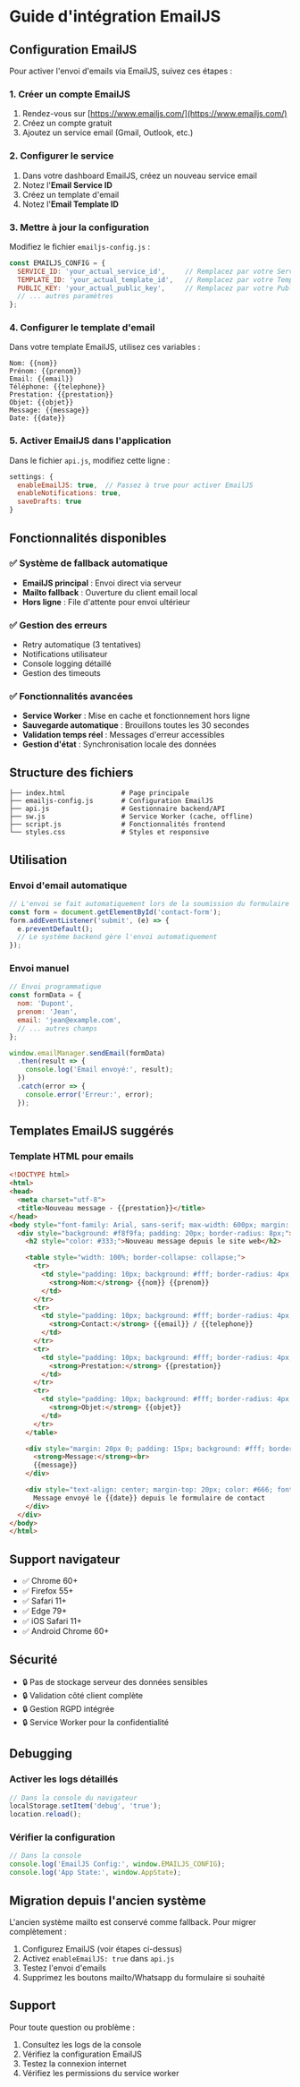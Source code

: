 # Guide d'intégration EmailJS

## Configuration EmailJS

Pour activer l'envoi d'emails via EmailJS, suivez ces étapes :

### 1. Créer un compte EmailJS

1. Rendez-vous sur [https://www.emailjs.com/](https://www.emailjs.com/)
2. Créez un compte gratuit
3. Ajoutez un service email (Gmail, Outlook, etc.)

### 2. Configurer le service

1. Dans votre dashboard EmailJS, créez un nouveau service email
2. Notez l'**Email Service ID**
3. Créez un template d'email
4. Notez l'**Email Template ID**

### 3. Mettre à jour la configuration

Modifiez le fichier `emailjs-config.js` :

```javascript
const EMAILJS_CONFIG = {
  SERVICE_ID: 'your_actual_service_id',     // Remplacez par votre Service ID
  TEMPLATE_ID: 'your_actual_template_id',   // Remplacez par votre Template ID
  PUBLIC_KEY: 'your_actual_public_key',     // Remplacez par votre Public Key
  // ... autres paramètres
};
```

### 4. Configurer le template d'email

Dans votre template EmailJS, utilisez ces variables :

```
Nom: {{nom}}
Prénom: {{prenom}}
Email: {{email}}
Téléphone: {{telephone}}
Prestation: {{prestation}}
Objet: {{objet}}
Message: {{message}}
Date: {{date}}
```

### 5. Activer EmailJS dans l'application

Dans le fichier `api.js`, modifiez cette ligne :

```javascript
settings: {
  enableEmailJS: true,  // Passez à true pour activer EmailJS
  enableNotifications: true,
  saveDrafts: true
}
```

## Fonctionnalités disponibles

### ✅ Système de fallback automatique

- **EmailJS principal** : Envoi direct via serveur
- **Mailto fallback** : Ouverture du client email local
- **Hors ligne** : File d'attente pour envoi ultérieur

### ✅ Gestion des erreurs

- Retry automatique (3 tentatives)
- Notifications utilisateur
- Console logging détaillé
- Gestion des timeouts

### ✅ Fonctionnalités avancées

- **Service Worker** : Mise en cache et fonctionnement hors ligne
- **Sauvegarde automatique** : Brouillons toutes les 30 secondes
- **Validation temps réel** : Messages d'erreur accessibles
- **Gestion d'état** : Synchronisation locale des données

## Structure des fichiers

```
├── index.html              # Page principale
├── emailjs-config.js       # Configuration EmailJS
├── api.js                  # Gestionnaire backend/API
├── sw.js                   # Service Worker (cache, offline)
├── script.js               # Fonctionnalités frontend
└── styles.css              # Styles et responsive
```

## Utilisation

### Envoi d'email automatique

```javascript
// L'envoi se fait automatiquement lors de la soumission du formulaire
const form = document.getElementById('contact-form');
form.addEventListener('submit', (e) => {
  e.preventDefault();
  // Le système backend gère l'envoi automatiquement
});
```

### Envoi manuel

```javascript
// Envoi programmatique
const formData = {
  nom: 'Dupont',
  prenom: 'Jean',
  email: 'jean@example.com',
  // ... autres champs
};

window.emailManager.sendEmail(formData)
  .then(result => {
    console.log('Email envoyé:', result);
  })
  .catch(error => {
    console.error('Erreur:', error);
  });
```

## Templates EmailJS suggérés

### Template HTML pour emails

```html
<!DOCTYPE html>
<html>
<head>
  <meta charset="utf-8">
  <title>Nouveau message - {{prestation}}</title>
</head>
<body style="font-family: Arial, sans-serif; max-width: 600px; margin: 0 auto;">
  <div style="background: #f8f9fa; padding: 20px; border-radius: 8px;">
    <h2 style="color: #333;">Nouveau message depuis le site web</h2>

    <table style="width: 100%; border-collapse: collapse;">
      <tr>
        <td style="padding: 10px; background: #fff; border-radius: 4px; margin: 5px 0;">
          <strong>Nom:</strong> {{nom}} {{prenom}}
        </td>
      </tr>
      <tr>
        <td style="padding: 10px; background: #fff; border-radius: 4px; margin: 5px 0;">
          <strong>Contact:</strong> {{email}} / {{telephone}}
        </td>
      </tr>
      <tr>
        <td style="padding: 10px; background: #fff; border-radius: 4px; margin: 5px 0;">
          <strong>Prestation:</strong> {{prestation}}
        </td>
      </tr>
      <tr>
        <td style="padding: 10px; background: #fff; border-radius: 4px; margin: 5px 0;">
          <strong>Objet:</strong> {{objet}}
        </td>
      </tr>
    </table>

    <div style="margin: 20px 0; padding: 15px; background: #fff; border-radius: 4px;">
      <strong>Message:</strong><br>
      {{message}}
    </div>

    <div style="text-align: center; margin-top: 20px; color: #666; font-size: 12px;">
      Message envoyé le {{date}} depuis le formulaire de contact
    </div>
  </div>
</body>
</html>
```

## Support navigateur

- ✅ Chrome 60+
- ✅ Firefox 55+
- ✅ Safari 11+
- ✅ Edge 79+
- ✅ iOS Safari 11+
- ✅ Android Chrome 60+

## Sécurité

- 🔒 Pas de stockage serveur des données sensibles
- 🔒 Validation côté client complète
- 🔒 Gestion RGPD intégrée
- 🔒 Service Worker pour la confidentialité

## Debugging

### Activer les logs détaillés

```javascript
// Dans la console du navigateur
localStorage.setItem('debug', 'true');
location.reload();
```

### Vérifier la configuration

```javascript
// Dans la console
console.log('EmailJS Config:', window.EMAILJS_CONFIG);
console.log('App State:', window.AppState);
```

## Migration depuis l'ancien système

L'ancien système mailto est conservé comme fallback. Pour migrer complètement :

1. Configurez EmailJS (voir étapes ci-dessus)
2. Activez `enableEmailJS: true` dans `api.js`
3. Testez l'envoi d'emails
4. Supprimez les boutons mailto/Whatsapp du formulaire si souhaité

## Support

Pour toute question ou problème :

1. Consultez les logs de la console
2. Vérifiez la configuration EmailJS
3. Testez la connexion internet
4. Vérifiez les permissions du service worker